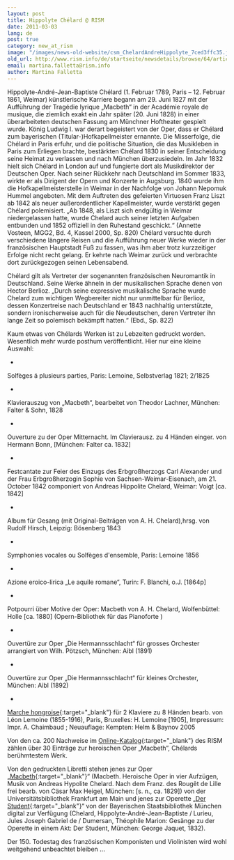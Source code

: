 ```yaml
---
layout: post
title: Hippolyte Chélard @ RISM
date: 2011-03-03
lang: de
post: true
category: new_at_rism
image: "/images/news-old-website/csm_ChelardAndreHippolyte_7ced3ffc35.jpg"
old_url: http://www.rism.info/de/startseite/newsdetails/browse/64/article/64/hippolyte-chelard-rism.html
email: martina.falletta@rism.info
author: Martina Falletta
---
```


Hippolyte-André-Jean-Baptiste Chélard (1. Februar 1789, Paris – 12. Februar 1861, Weimar) künstlerische Karriere begann am 29. Juni 1827 mit der Aufführung der Tragédie lyrique „Macbeth“ in der Académie royale de musique, die ziemlich exakt ein Jahr später (20. Juni 1828) in einer überarbeiteten deutschen Fassung am Münchner Hoftheater gespielt wurde. König Ludwig I. war derart begeistert von der Oper, dass er Chélard zum bayerischen (Titular-)Hofkapellmeister ernannte. Die Misserfolge, die Chélard in Paris erfuhr, und die politische Situation, die das Musikleben in Paris zum Erliegen brachte, bestärkten Chélard 1830 in seiner Entscheidung seine Heimat zu verlassen und nach München überzusiedeln. Im Jahr 1832 hielt sich Chélard in London auf und fungierte dort als Musikdirektor der Deutschen Oper. Nach seiner Rückkehr nach Deutschland im Sommer 1833, wirkte er als Dirigent der Opern und Konzerte in Augsburg. 1840 wurde ihm die Hofkapellmeisterstelle in Weimar in der Nachfolge von Johann Nepomuk Hummel angeboten. Mit dem Auftreten des gefeierten Virtuosen Franz Liszt ab 1842 als neuer außerordentlicher Kapellmeister, wurde verstärkt gegen Chélard polemisiert. „Ab 1848, als Liszt sich endgültig in Weimar niedergelassen hatte, wurde Chelard auch seiner letzten Aufgaben entbunden und 1852 offiziell in den Ruhestand geschickt.“ (Annette Vosteen, MGG2, Bd. 4, Kassel 2000, Sp. 820) Chélard versuchte durch verschiedene längere Reisen und die Aufführung neuer Werke wieder in der französischen Hauptstadt Fuß zu fassen, was ihm aber trotz kurzzeitiger Erfolge nicht recht gelang. Er kehrte nach Weimar zurück und verbrachte dort zurückgezogen seinen Lebensabend.

Chélard gilt als Vertreter der sogenannten französischen Neuromantik in Deutschland. Seine Werke ähneln in der musikalischen Sprache denen von Hector Berlioz. „Durch seine expressive musikalische Sprache wurde Chelard zum wichtigen Wegbereiter nicht nur unmittelbar für Berlioz, dessen Konzertreise nach Deutschland er 1843 nachhaltig unterstützte, sondern ironischerweise auch für die Neudeutschen, deren Vertreter ihn lange Zeit so polemisch bekämpft hatten.“ (Ebd., Sp. 822)

Kaum etwas von Chélards Werken ist zu Lebzeiten gedruckt worden. Wesentlich mehr wurde posthum veröffentlicht. Hier nur eine kleine Auswahl:

-

Solfèges á plusieurs parties, Paris: Lemoine, Selbstverlag 1821; 2/1825

-

Klavierauszug von „Macbeth“, bearbeitet von Theodor Lachner, München: Falter & Sohn, 1828

-

Ouverture zu der Oper Mitternacht. Im Clavierausz. zu 4 Händen einger. von Hermann Bonn, [München: Falter ca. 1832]

-

Festcantate zur Feier des Einzugs des Erbgroßherzogs Carl Alexander und der Frau Erbgroßherzogin Sophie von Sachsen-Weimar-Eisenach, am 21. October 1842 componiert von Andreas Hippolite Chelard, Weimar: Voigt [ca. 1842]

-

Album für Gesang (mit Original-Beiträgen von A. H. Chelard),hrsg. von Rudolf Hirsch, Leipzig: Bösenberg 1843

-

Symphonies vocales ou Solfèges d'ensemble, Paris: Lemoine 1856

-

Azione eroico-lirica „Le aquile romane“, Turin: F. Blanchi, o.J. [1864p]

-

Potpourri über Motive der Oper: Macbeth von A. H. Chelard, Wolfenbüttel: Holle [ca. 1880] (Opern-Bibliothek für das Pianoforte )

-

Ouvertüre zur Oper „Die Hermannsschlacht“ für grosses Orchester arrangiert von Wilh. Pötzsch, München: Aibl (1891)

-

Ouvertüre zur Oper „Die Hermannsschlacht“ für kleines Orchester, München: Aibl (1892)

-

[Marche hongroise](http://gallica.bnf.fr/ark:/12148/bpt6k3954851){:target="_blank"} für 2 Klaviere zu 8 Händen bearb. von Léon Lemoine (1855-1916), Paris, Bruxelles: H. Lemoine [1905], Impressum: Impr. A. Chaimbaud ; Neuauflage: Kempten: Helm & Baynov 2005


Von den ca. 200 Nachweise im [Online-Katalog](http://opac.rism.info/index.php?id=6&tx_bsbsearch_pi1%5Bsmode%5D=simple&L=0&tx_bsbsearch_pi1%5Bquery%5D%5B0%5D=chelard+hippolyte&tx_bsbsearch_pi1%5Bsubmit_button%5D=Suche){:target="_blank"} des RISM zählen über 30 Einträge zur heroischen Oper „Macbeth“, Chélards berühmtestem Werk.

Von den gedruckten Libretti stehen jenes zur Oper „[Macbeth](http://publikationen.ub.uni-frankfurt.de/volltexte/2008/110603/){:target="_blank"}“ (Macbeth. Heroische Oper in vier Aufzügen, Musik von Andreas Hypolite Chelard. Nach dem Franz. des Rougêt de Lille frei bearb. von Cäsar Max Heigel, München: [s. n., ca. 1829]) von der Universitätsbibliothek Frankfurt am Main und jenes zur Operette „[Der Student](http://daten.digitale-sammlungen.de/bsb00054329/image_1){:target="_blank"}“ von der Bayerischen Staatsbibliothek München digital zur Verfügung (Chelard, Hippolyte-André-Jean-Baptiste / Lurieu, Jules Joseph Gabriel de / Dumersan, Théophile Marion: Gesänge zu der Operette in einem Akt: Der Student, München: George Jaquet, 1832).

Der 150. Todestag des französischen Komponisten und Violinisten wird wohl weitgehend unbeachtet bleiben ...